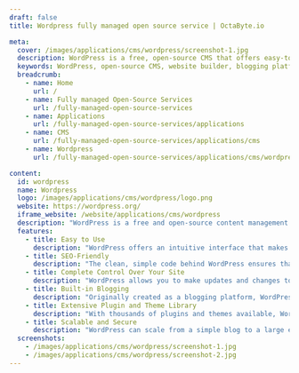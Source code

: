 ```yaml
---
draft: false
title: Wordpress fully managed open source service | OctaByte.io

meta:
  cover: /images/applications/cms/wordpress/screenshot-1.jpg
  description: WordPress is a free, open-source CMS that offers easy-to-use tools, SEO features, and full control over your website, making it the perfect platform for creating websites, blogs, and e-commerce stores.
  keywords: WordPress, open-source CMS, website builder, blogging platform, SEO-friendly, content management, MySQL, MariaDB, WordPress plugins, WordPress themes, web development
  breadcrumb:
    - name: Home
      url: /
    - name: Fully managed Open-Source Services
      url: /fully-managed-open-source-services
    - name: Applications
      url: /fully-managed-open-source-services/applications
    - name: CMS
      url: /fully-managed-open-source-services/applications/cms
    - name: Wordpress
      url: /fully-managed-open-source-services/applications/cms/wordpress

content:
  id: wordpress
  name: Wordpress
  logo: /images/applications/cms/wordpress/logo.png
  website: https://wordpress.org/
  iframe_website: /website/applications/cms/wordpress
  description: "WordPress is a free and open-source content management system (CMS) that powers over 60 million websites globally. Known for its simplicity, flexibility, and extensive range of plugins and themes, WordPress is the ideal choice for anyone looking to create a robust website, blog, or e-commerce platform. Built by a passionate community of developers, WordPress is written in PHP and uses a MySQL or MariaDB database, ensuring high performance and reliability. Whether you're an individual blogger or running a large-scale business website, WordPress provides all the tools you need to create and manage your online presence. With easy-to-use tools, SEO optimization features, and full control over your site, WordPress is the go-to solution for website creators."
  features:
    - title: Easy to Use
      description: "WordPress offers an intuitive interface that makes website management easy, even for beginners. You can quickly add new pages, blog posts, and images with minimal formatting, saving you time and effort."
    - title: SEO-Friendly
      description: "The clean, simple code behind WordPress ensures that search engines can easily index and rank your site. Each page and post can be optimized with meta tags for specific keywords, enhancing your SEO efforts."
    - title: Complete Control Over Your Site
      description: "WordPress allows you to make updates and changes to your site without needing a web designer. You can manage every aspect of your site with ease, from content to layout."
    - title: Built-in Blogging
      description: "Originally created as a blogging platform, WordPress offers seamless blogging features that include RSS/email subscriptions, commenting capabilities, and automatic updates of the latest posts to your site's other pages."
    - title: Extensive Plugin and Theme Library
      description: "With thousands of plugins and themes available, WordPress lets you easily customize the look and functionality of your website to meet your specific needs."
    - title: Scalable and Secure
      description: "WordPress can scale from a simple blog to a large e-commerce site while maintaining strong security features, ensuring your website stays safe and performs well even as it grows."
  screenshots:
    - /images/applications/cms/wordpress/screenshot-1.jpg
    - /images/applications/cms/wordpress/screenshot-2.jpg
---
```


